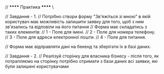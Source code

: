// ********\*\*\*\********* Практика ********\*\*\*\********* \\

// Завдання - 1.
// Потрібно створи форму "Зв'яжіться зі мною" в якій користувач має можливість залишити заявку для того, щоб з ним зв'язались та відповіли на його питання
// Форма має складатись з таких елементів:
// 1 - Поле для імені.
// 2 - Поле для номера телефону.
// 3 - Поле для адреси електронної пошти.
// 4 - Поле для питання.

// Форма має відправляти дані на бекенд та зберігати їх в базі даних.

// Завдання - 2.
// Реалізуй сторінку для власника бізнесу - після того, як потрапляємо на сторінку потрібно отримати з бази даних всі заявки, які були залишені користувачами
